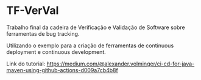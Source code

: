 # TF-VerVal
Trabalho final da cadeira de Verificação e Validação de Software sobre ferramentas de bug tracking.

Utilizando o exemplo para a criação de ferramentas de continuous deployment e continuous development.

Link do tutorial: https://medium.com/@alexander.volminger/ci-cd-for-java-maven-using-github-actions-d009a7cb4b8f